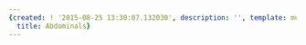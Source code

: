 ```yaml
---
{created: ! '2015-08-25 13:30:07.132030', description: '', template: muscle.html,
  title: Abdominals}
---
```

